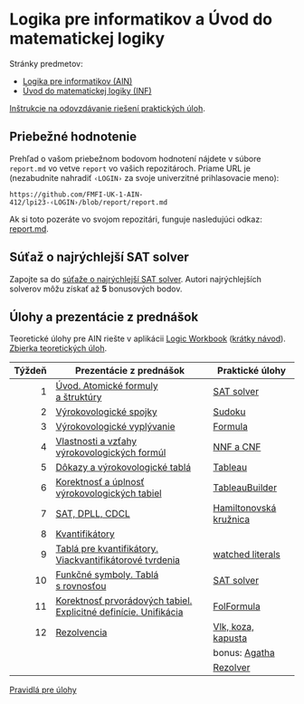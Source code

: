 Logika pre informatikov a Úvod do matematickej logiky
=====================================================

Stránky predmetov:
* [Logika pre informatikov (AIN)](https://dai.fmph.uniba.sk/w/Course:Logic_for_CS/sk)
* [Úvod do matematickej logiky (INF)](http://www.dcs.fmph.uniba.sk/~mazak/vyucba/udml/)

[Inštrukcie na odovzdávanie riešení praktických úloh](docs/odovzdavanie.md).

Priebežné hodnotenie
--------------------

Prehľad o vašom priebežnom bodovom hodnotení nájdete v súbore `report.md`
vo vetve `report` vo vašich repozitároch. Priame URL je (nezabudnite
nahradiť `‹LOGIN›` za svoje univerzitné prihlasovacie meno):

    https://github.com/FMFI-UK-1-AIN-412/lpi23-‹LOGIN›/blob/report/report.md

Ak si toto pozeráte vo svojom repozitári, funguje nasledujúci odkaz:
[report.md](../../blob/report/report.md).

Súťaž o najrýchlejší SAT solver
-------------------------------

Zapojte sa do [súťaže o najrýchlejší SAT solver](prakticke/sat).
Autori najrýchlejších solverov môžu získať až **5** bonusových bodov.

Úlohy a prezentácie z prednášok
-------------------------------

Teoretické úlohy pre AIN riešte v aplikácii
[Logic Workbook](https://fmfi-uk-1-ain-412.github.io/workbook/)
([krátky návod](https://github.com/FMFI-UK-1-AIN-412/lpi-private/tree/main/teoreticke-ain#krátky-návod)).    
[Zbierka teoretických úloh](https://fmfi-uk-1-ain-412.github.io/lpi/teoreticke-ain/zbierka.pdf).

| Týždeň | Prezentácie z prednášok | Praktické úlohy |
|-------:|-------------------------|-----------------|
| 1 | [Úvod. Atomické formuly a štruktúry](https://fmfi-uk-1-ain-412.github.io/lpi/prednasky/pr01.pdf) | [SAT solver](prakticke/pu01) |
| 2 | [Výrokovologické spojky](https://fmfi-uk-1-ain-412.github.io/lpi/prednasky/pr02.pdf) | [Sudoku](prakticke/pu02) |
| 3 | [Výrokovologické vyplývanie](https://fmfi-uk-1-ain-412.github.io/lpi/prednasky/pr03.pdf) | [Formula](prakticke/pu03) |
| 4 | [Vlastnosti a vzťahy výrokovologických formúl](https://fmfi-uk-1-ain-412.github.io/lpi/prednasky/pr04.pdf) | [NNF a CNF](prakticke/pu04) |
| 5 | [Dôkazy a výrokovologické tablá](https://fmfi-uk-1-ain-412.github.io/lpi/prednasky/pr05.pdf) | [Tableau](prakticke/pu05) |
| 6 | [Korektnosť a úplnosť výrokovologických tabiel](https://fmfi-uk-1-ain-412.github.io/lpi/prednasky/pr06.pdf) | [TableauBuilder](prakticke/pu06) |
| 7 | [SAT, DPLL, CDCL](https://fmfi-uk-1-ain-412.github.io/lpi/prednasky/pr07.pdf) | [Hamiltonovská kružnica](prakticke/pu07) |
| 8 | [Kvantifikátory](https://fmfi-uk-1-ain-412.github.io/lpi/prednasky/pr08.pdf) | |
| 9 | [Tablá pre kvantifikátory. Viackvantifikátorové tvrdenia](https://fmfi-uk-1-ain-412.github.io/lpi/prednasky/pr09.pdf) | [watched literals](prakticke/pu08) |
| 10 | [Funkčné symboly. Tablá s rovnosťou](https://fmfi-uk-1-ain-412.github.io/lpi/prednasky/pr10.pdf) | [SAT solver](prakticke/pu09) |
| 11 | [Korektnosť prvorádových tabiel. Explicitné definície. Unifikácia](https://fmfi-uk-1-ain-412.github.io/lpi/prednasky/pr11.pdf) | [FolFormula](prakticke/pu10) |
| 12 | [Rezolvencia](https://fmfi-uk-1-ain-412.github.io/lpi/prednasky/pr12.pdf) | [Vlk, koza, kapusta](prakticke/pu11) |
| | | bonus: [Agatha](prakticke/bonus01) |
| | | [Rezolver](prakticke/pu12) |
[Pravidlá pre úlohy](http://dai.fmph.uniba.sk/w/Course:Logic_for_CS/sk#pravidla-uloh)
